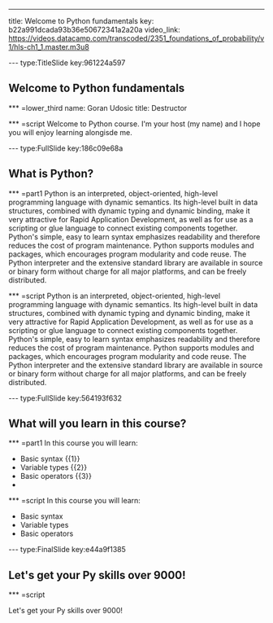---
title: Welcome to Python fundamentals
key: b22a991dcada93b36e50672341a2a20a
video_link: https://videos.datacamp.com/transcoded/2351_foundations_of_probability/v1/hls-ch1_1.master.m3u8

--- type:TitleSlide key:961224a597
## Welcome to Python fundamentals

*** =lower_third
name: Goran Udosic
title: Destructor

*** =script
Welcome to Python course. I'm your host (my name) and I hope you will enjoy learning alongisde me.




--- type:FullSlide key:186c09e68a
## What is Python?

*** =part1
Python is an interpreted, object-oriented, high-level programming language with dynamic semantics. Its high-level built in data structures, combined with dynamic typing and dynamic binding, make it very attractive for Rapid Application Development, as well as for use as a scripting or glue language to connect existing components together. Python's simple, easy to learn syntax emphasizes readability and therefore reduces the cost of program maintenance. Python supports modules and packages, which encourages program modularity and code reuse. The Python interpreter and the extensive standard library are available in source or binary form without charge for all major platforms, and can be freely distributed.

*** =script
Python is an interpreted, object-oriented, high-level programming language with dynamic semantics. Its high-level built in data structures, combined with dynamic typing and dynamic binding, make it very attractive for Rapid Application Development, as well as for use as a scripting or glue language to connect existing components together. Python's simple, easy to learn syntax emphasizes readability and therefore reduces the cost of program maintenance. Python supports modules and packages, which encourages program modularity and code reuse. The Python interpreter and the extensive standard library are available in source or binary form without charge for all major platforms, and can be freely distributed.


--- type:FullSlide key:564193f632
## What will you learn in this course?

*** =part1
In this course you will learn:
- Basic syntax {{1}}
- Variable types {{2}}
- Basic operators {{3}}
- 
*** =script
In this course you will learn:
- Basic syntax
- Variable types
- Basic operators

--- type:FinalSlide key:e44a9f1385
## Let's get your Py skills over 9000!

*** =script

Let's get your Py skills over 9000!

